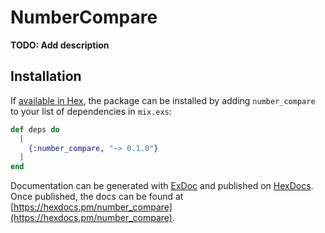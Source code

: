# NumberCompare

**TODO: Add description**

## Installation

If [available in Hex](https://hex.pm/docs/publish), the package can be installed
by adding `number_compare` to your list of dependencies in `mix.exs`:

```elixir
def deps do
  [
    {:number_compare, "~> 0.1.0"}
  ]
end
```

Documentation can be generated with [ExDoc](https://github.com/elixir-lang/ex_doc)
and published on [HexDocs](https://hexdocs.pm). Once published, the docs can
be found at [https://hexdocs.pm/number_compare](https://hexdocs.pm/number_compare).

